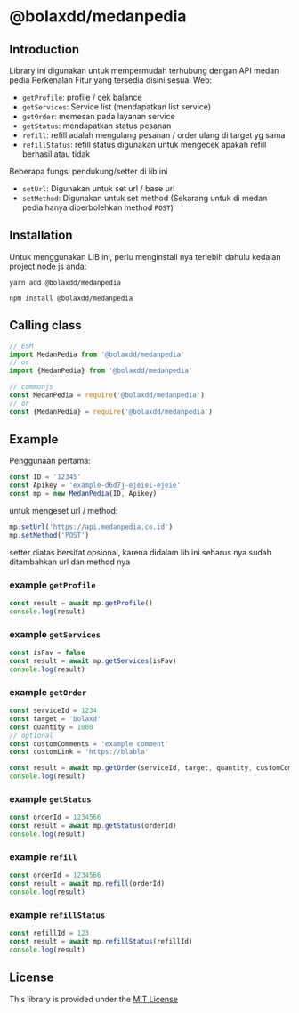 # @bolaxdd/medanpedia

## Introduction 
Library ini digunakan untuk mempermudah terhubung dengan API medan pedia
Perkenalan Fitur yang tersedia disini sesuai Web:
- `getProfile`: profile / cek balance
- `getServices`: Service list (mendapatkan list service) 
- `getOrder`: memesan pada layanan service 
- `getStatus`: mendapatkan status pesanan
- `refill`: refill adalah mengulang pesanan / order ulang di target yg sama
- `refillStatus`: refill status digunakan untuk mengecek apakah refill berhasil atau tidak

Beberapa fungsi pendukung/setter di lib ini 
- `setUrl`: Digunakan untuk set url / base url 
- `setMethod`: Digunakan untuk set method (Sekarang untuk di medan pedia hanya diperbolehkan method `POST`)

## Installation 
Untuk menggunakan LIB ini, perlu menginstall nya terlebih dahulu kedalan project node js anda:
```shell 
yarn add @bolaxdd/medanpedia

npm install @bolaxdd/medanpedia
```

## Calling class 

```js
// ESM
import MedanPedia from '@bolaxdd/medanpedia'
// or
import {MedanPedia} from '@bolaxdd/medanpedia'
```
```js
// commonjs
const MedanPedia = require('@bolaxdd/medanpedia')
// or
const {MedanPedia} = require('@bolaxdd/medanpedia')

```

## Example

Penggunaan pertama:
```js
const ID = '12345'
const Apikey = 'example-d6d7j-ejeiei-ejeie'
const mp = new MedanPedia(ID, Apikey)
```

untuk mengeset url / method:
```js
mp.setUrl('https://api.medanpedia.co.id')
mp.setMethod('POST')
```
setter diatas bersifat opsional, karena didalam lib ini seharus nya sudah ditambahkan url dan method nya

### example `getProfile`

```js 
const result = await mp.getProfile()
console.log(result)
```

### example `getServices`

```js 
const isFav = false
const result = await mp.getServices(isFav)
console.log(result)
```

### example `getOrder`

```js 
const serviceId = 1234 
const target = 'bolaxd'
const quantity = 1000 
// optional 
const customComments = 'example comment'
const customLink = 'https://blabla'

const result = await mp.getOrder(serviceId, target, quantity, customComments, customLink)
console.log(result)
```

### example `getStatus`

```js
const orderId = 1234566
const result = await mp.getStatus(orderId)
console.log(result)
```

### example `refill`

```js
const orderId = 1234566
const result = await mp.refill(orderId)
console.log(result)
```

### example `refillStatus`

```js
const refillId = 123
const result = await mp.refillStatus(refillId)
console.log(result)
```

## License

This library is provided under the [MIT License](LICENSE)